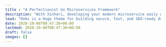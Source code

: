 ```yaml
---
title : "A Perfectionist Go Microservices Framework"
description: "With Xinhari, developing your modern microservice easly with all xinhari tools and kubernetes environment."
lead: "Doks is a Hugo theme for building secure, fast, and SEO-ready documentation websites, which you can easily update and customize."
date: 2020-10-06T08:47:36+00:00
lastmod: 2020-10-06T08:47:36+00:00
draft: false
images: []
---
```

